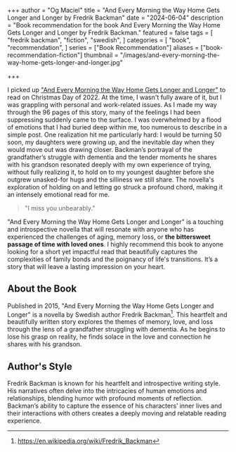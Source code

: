 +++
author = "Og Maciel"
title = "And Every Morning the Way Home Gets Longer and Longer by Fredrik Backman"
date = "2024-06-04"
description = "Book recommendation for the book And Every Morning the Way Home Gets Longer and Longer by Fredrik Backman."
featured = false
tags = [
    "fredrik backman",
    "fiction",
    "swedish",
]
categories = [
    "book",
    "recommendation",
]
series = ["Book Recommendation"]
aliases = ["book-recommendation-fiction"]
thumbnail = "/images/and-every-morning-the-way-home-gets-longer-and-longer.jpg"

+++

I picked up <a href="https://amzn.to/3KOgzMp" rel="nofollow" target="_blank">"And Every Morning the Way Home Gets Longer and Longer"</a> to read on Christmas Day of 2022. At the time, I wasn't fully aware of it, but I was grappling with personal and work-related issues. As I made my way through the 96 pages of this story, many of the feelings I had been suppressing suddenly came to the surface. I was overwhelmed by a flood of emotions that I had buried deep within me, too numerous to describe in a simple post. One realization hit me particularly hard: I would be turning 50 soon, my daughters were growing up, and the inevitable day when they would move out was drawing closer. Backman’s portrayal of the grandfather’s struggle with dementia and the tender moments he shares with his grandson resonated deeply with my own experience of trying, without fully realizing it, to hold on to my youngest daughter before she outgrew unasked-for hugs and the silliness we still share. The novella's exploration of holding on and letting go struck a profound chord, making it an intensely emotional read for me.

> "I miss you unbearably."

"And Every Morning the Way Home Gets Longer and Longer" is a touching and introspective novella that will resonate with anyone who has experienced the challenges of aging, memory loss, or **the bittersweet passage of time with loved ones**. I highly recommend this book to anyone looking for a short yet impactful read that beautifully captures the complexities of family bonds and the poignancy of life's transitions. It’s a story that will leave a lasting impression on your heart.
<!--more-->

## About the Book

Published in 2015, "And Every Morning the Way Home Gets Longer and Longer" is a novella by Swedish author Fredrik Backman[^1]. This heartfelt and beautifully written story explores the themes of memory, love, and loss through the lens of a grandfather struggling with dementia. As he begins to lose his grasp on reality, he finds solace in the love and connection he shares with his grandson.

## Author's Style

Fredrik Backman is known for his heartfelt and introspective writing style. His narratives often delve into the intricacies of human emotions and relationships, blending humor with profound moments of reflection. Backman’s ability to capture the essence of his characters’ inner lives and their interactions with others creates a deeply moving and relatable reading experience.

[^1]: https://en.wikipedia.org/wiki/Fredrik_Backman
